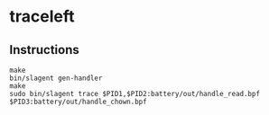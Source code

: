# traceleft

## Instructions

```
make
bin/slagent gen-handler
make
sudo bin/slagent trace $PID1,$PID2:battery/out/handle_read.bpf $PID3:battery/out/handle_chown.bpf
```
